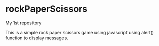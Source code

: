 rockPaperScissors
=================

My 1st repository
 
This is a simple rock paper scissors game using javascript using alert() function to display messages.
